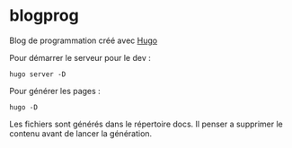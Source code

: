 # blogprog
Blog de programmation créé avec [Hugo](https://gohugo.io/)

Pour démarrer le serveur pour le dev :
```shell
hugo server -D
```

Pour générer les pages :
```shell
hugo -D
```
Les fichiers sont générés dans le répertoire docs. Il penser a supprimer le contenu avant de lancer la génération.
